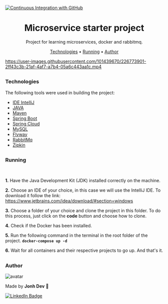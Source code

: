 [![Continuous Integration with GitHub](https://github.com/jonh-dev/ms-starter-project/actions/workflows/docker-publish.yml/badge.svg)](https://github.com/jonh-dev/ms-starter-project/actions/workflows/docker-publish.yml)

<h1 align="center"> Microservice starter project </h1>

<p align="center">Project for learning microservices, docker and rabbitmq.</p>

<p align="center">
 <a href="#technologies">Technologies</a> •
 <a href="#running">Running</a> •
 <a href="#author">Author</a>
</p>

https://user-images.githubusercontent.com/101439670/226773901-2ff43c3b-21af-4af7-a7b4-05a6c443aa1c.mp4

##

### Technologies

The following tools were used in building the project:

- [IDE IntelliJ](https://www.jetbrains.com/pt-br/idea/)
- [JAVA](https://docs.oracle.com/en/java/index.html)
- [Maven](https://maven.apache.org/)
- [Spring Boot](https://spring.io/projects/spring-boot)
- [Spring Cloud](https://spring.io/projects/spring-cloud)
- [MySQL](https://www.mysql.com/)
- [Flyway](https://flywaydb.org/documentation/usage/plugins/springboot)
- [RabbitMq](https://www.rabbitmq.com/)
- [Zipkin](https://zipkin.io/)

##

### Running

<br/>

**1.** Have the Java Development Kit (JDK) installed correctly on the machine.

**2.** Choose an IDE of your choice, in this case we will use the IntelliJ IDE. To download it follow the link: https://www.jetbrains.com/idea/download/#section=windows

**3.** Choose a folder of your choice and clone the project in this folder. To do this process, just click on the **code** button and choose how to clone.

**4.** Check if the Docker has been installed.

**5.** Run the following command in the terminal in the root folder of the project. **`docker-compose up -d`**

**6.** Wait for all containers and their respective projects to go up. And that's it.

##

### Author

![avatar](https://user-images.githubusercontent.com/101439670/181940218-4f68ffb9-0d35-40df-b8e9-86629333d244.png)


Made by **Jonh Dev** 🙏

[![LinkedIn Badge](https://img.shields.io/badge/-LINKEDIN-blue?style=flat-square&logo=Linkedin&logoColor=white&link="https://www.linkedin.com/in/jo%C3%A3o-carlos-schwab-zanardi-752591213/)](https://www.linkedin.com/in/jo%C3%A3o-carlos-schwab-zanardi-752591213/)
